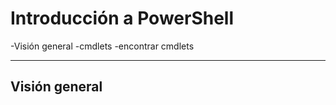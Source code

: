 # Introducción a PowerShell
-Visión general
-cmdlets
  -encontrar cmdlets
  
  -------------------
  
## Visión general  
